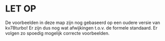 # LET OP

De voorbeelden in deze map zijn nog gebaseerd op een oudere versie van kv78turbo!
Er zijn dus nog wat afwijkingen t.o.v. de formele standaard. Er volgen zo spoedig mogelijk correcte voorbeelden.
